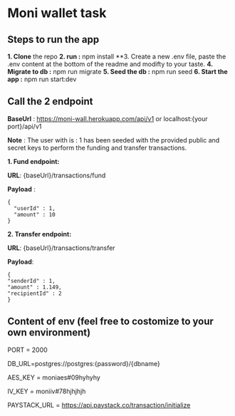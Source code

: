 # Moni wallet task

## Steps to run the app
**1. Clone** the repo
**2. run :** npm install
**3. Create a new .env file, paste the .env content at the bottom of the readme and modifty to your taste.
**4. Migrate to db :** npm run migrate
**5. Seed the db :** npm run seed
**6. Start the app :** npm run start:dev

## Call the 2 endpoint
**BaseUrl** : https://moni-wall.herokuapp.com/api/v1 or localhost:{your port}/api/v1
  
**Note** : The user with is : 1 has been seeded with the provided public and secret keys to perform the funding and transfer transactions.
  
**1. Fund endpoint:**
  
**URL**: {baseUrl}/transactions/fund
  
**Payload** : 
  
    {
      "userId" : 1,
      "amount" : 10
    }



**2. Transfer endpoint:**

**URL**: {baseUrl}/transactions/transfer

**Payload**:
 
    {
    "senderId" : 1,
    "amount" : 1.149,
    "recipientId" : 2
    }


## Content of env (feel free to costomize to your own environment)


PORT = 2000

DB_URL=postgres://postgres:{password}/{dbname}

AES_KEY = moniaes#09hyhyhy

IV_KEY = moniiv#78hjhjhjh

PAYSTACK_URL = https://api.paystack.co/transaction/initialize
